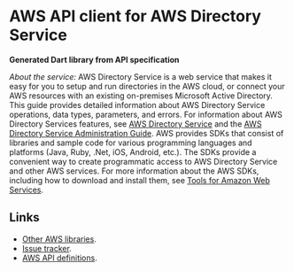 # AWS API client for AWS Directory Service

**Generated Dart library from API specification**

*About the service:*
AWS Directory Service is a web service that makes it easy for you to setup
and run directories in the AWS cloud, or connect your AWS resources with an
existing on-premises Microsoft Active Directory. This guide provides
detailed information about AWS Directory Service operations, data types,
parameters, and errors. For information about AWS Directory Services
features, see <a href="https://aws.amazon.com/directoryservice/">AWS
Directory Service</a> and the <a
href="https://docs.aws.amazon.com/directoryservice/latest/admin-guide/what_is.html">AWS
Directory Service Administration Guide</a>.
<note>
AWS provides SDKs that consist of libraries and sample code for various
programming languages and platforms (Java, Ruby, .Net, iOS, Android, etc.).
The SDKs provide a convenient way to create programmatic access to AWS
Directory Service and other AWS services. For more information about the AWS
SDKs, including how to download and install them, see <a
href="https://aws.amazon.com/tools/">Tools for Amazon Web Services</a>.
</note>

## Links

- [Other AWS libraries](https://github.com/agilord/aws_client/tree/master/generated).
- [Issue tracker](https://github.com/agilord/aws_client/issues).
- [AWS API definitions](https://github.com/aws/aws-sdk-js/tree/master/apis).
